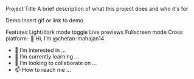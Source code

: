 Project Title
A brief description of what this project does and who it's for

Demo
Insert gif or link to demo

Features
Light/dark mode toggle
Live previews
Fullscreen mode
Cross platform- 👋 Hi, I’m @chetan-mahajan14
- 👀 I’m interested in ...
- 🌱 I’m currently learning ...
- 💞️ I’m looking to collaborate on ...
- 📫 How to reach me ...

<!---
chetan-mahajan14/chetan-mahajan14 is a ✨ special ✨ repository because its `README.md` (this file) appears on your GitHub profile.
You can click the Preview link to take a look at your changes.
--->
